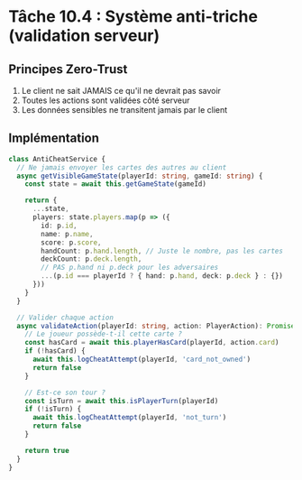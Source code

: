 # Tâche 10.4 : Système anti-triche (validation serveur)

## Principes Zero-Trust
1. Le client ne sait JAMAIS ce qu'il ne devrait pas savoir
2. Toutes les actions sont validées côté serveur
3. Les données sensibles ne transitent jamais par le client

## Implémentation
```typescript
class AntiCheatService {
  // Ne jamais envoyer les cartes des autres au client
  async getVisibleGameState(playerId: string, gameId: string) {
    const state = await this.getGameState(gameId)

    return {
      ...state,
      players: state.players.map(p => ({
        id: p.id,
        name: p.name,
        score: p.score,
        handCount: p.hand.length, // Juste le nombre, pas les cartes
        deckCount: p.deck.length,
        // PAS p.hand ni p.deck pour les adversaires
        ...(p.id === playerId ? { hand: p.hand, deck: p.deck } : {})
      }))
    }
  }

  // Valider chaque action
  async validateAction(playerId: string, action: PlayerAction): Promise<boolean> {
    // Le joueur possède-t-il cette carte ?
    const hasCard = await this.playerHasCard(playerId, action.card)
    if (!hasCard) {
      await this.logCheatAttempt(playerId, 'card_not_owned')
      return false
    }

    // Est-ce son tour ?
    const isTurn = await this.isPlayerTurn(playerId)
    if (!isTurn) {
      await this.logCheatAttempt(playerId, 'not_turn')
      return false
    }

    return true
  }
}
```

